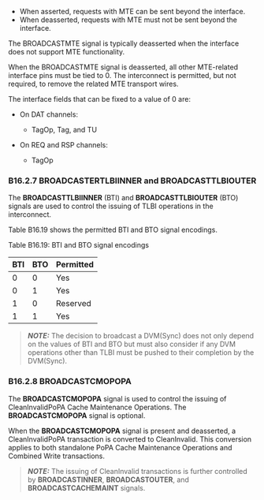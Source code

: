 - When asserted, requests with MTE can be sent beyond the interface.
- When deasserted, requests with MTE must not be sent beyond the interface.

The BROADCASTMTE signal is typically deasserted when the interface does not support MTE functionality.

When the BROADCASTMTE signal is deasserted, all other MTE-related interface pins must be tied to 0. The interconnect is permitted, but not required, to remove the related MTE transport wires.

The interface fields that can be fixed to a value of 0 are:

- On DAT channels:

    - TagOp, Tag, and TU

- On REQ and RSP channels:

    - TagOp

### B16.2.7 BROADCASTERTLBIINNER and BROADCASTTLBIOUTER

The **BROADCASTTLBIINNER** (BTI) and **BROADCASTTLBIOUTER** (BTO) signals are used to control the issuing of TLBI operations in the interconnect.

Table B16.19 shows the permitted BTI and BTO signal encodings.

Table B16.19: BTI and BTO signal encodings

| BTI | BTO | Permitted |
|-----|-----|-----------|
| 0   | 0   | Yes       |
| 0   | 1   | Yes       |
| 1   | 0   | Reserved  |
| 1   | 1   | Yes       |

> **_NOTE:_** The decision to broadcast a DVM(Sync) does not only depend on the values of BTI and BTO but must also consider if any DVM operations other than TLBI must be pushed to their completion by the DVM(Sync).

### B16.2.8 BROADCASTCMOPOPA

The **BROADCASTCMOPOPA** signal is used to control the issuing of CleanInvalidPoPA Cache Maintenance Operations. The **BROADCASTCMOPOPA** signal is optional.

When the **BROADCASTCMOPOPA** signal is present and deasserted, a CleanInvalidPoPA transaction is converted to CleanInvalid. This conversion applies to both standalone PoPA Cache Maintenance Operations and Combined Write transactions.

> **_NOTE:_** The issuing of CleanInvalid transactions is further controlled by **BROADCASTINNER**, **BROADCASTOUTER**, and **BROADCASTCACHEMAINT** signals.